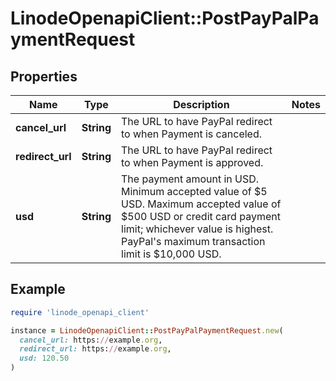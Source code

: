 # LinodeOpenapiClient::PostPayPalPaymentRequest

## Properties

| Name | Type | Description | Notes |
| ---- | ---- | ----------- | ----- |
| **cancel_url** | **String** | The URL to have PayPal redirect to when Payment is canceled. |  |
| **redirect_url** | **String** | The URL to have PayPal redirect to when Payment is approved. |  |
| **usd** | **String** | The payment amount in USD. Minimum accepted value of $5 USD. Maximum accepted value of $500 USD or credit card payment limit; whichever value is highest. PayPal&#39;s maximum transaction limit is $10,000 USD. |  |

## Example

```ruby
require 'linode_openapi_client'

instance = LinodeOpenapiClient::PostPayPalPaymentRequest.new(
  cancel_url: https://example.org,
  redirect_url: https://example.org,
  usd: 120.50
)
```

